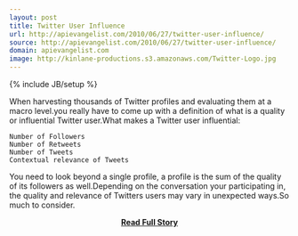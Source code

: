 ```yaml
---
layout: post
title: Twitter User Influence
url: http://apievangelist.com/2010/06/27/twitter-user-influence/
source: http://apievangelist.com/2010/06/27/twitter-user-influence/
domain: apievangelist.com
image: http://kinlane-productions.s3.amazonaws.com/Twitter-Logo.jpg
---
```

{% include JB/setup %}<p>When harvesting thousands of Twitter profiles and evaluating them at a macro level.you really have to come up with a definition of what is a quality or influential Twitter user.What makes a Twitter user influential:

	Number of Followers
	Number of Retweets
	Number of Tweets
	Contextual relevance of Tweets

You need to look beyond a single profile, a profile is the sum of the quality of its followers as well.Depending on the conversation your participating in, the quality and relevance of Twitters users may vary in unexpected ways.So much to consider.</p>
<center><p><a href="http://apievangelist.com/2010/06/27/twitter-user-influence/" style='padding:25px; font-sze:18px; font-weight: bold;'>Read Full Story</a></p></center>
